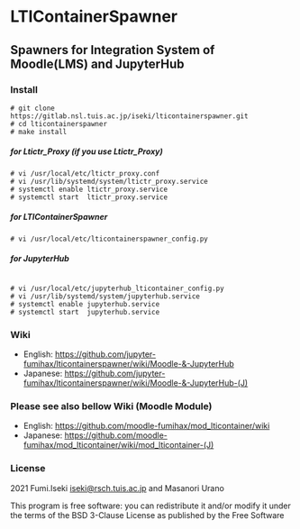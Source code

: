 # LTIContainerSpawner

## Spawners for Integration System of Moodle(LMS) and JupyterHub

### Install
```
# git clone https://gitlab.nsl.tuis.ac.jp/iseki/lticontainerspawner.git
# cd lticontainerspawner
# make install
```

##### for Ltictr_Proxy (if you use Ltictr_Proxy)
```
# vi /usr/local/etc/ltictr_proxy.conf
# vi /usr/lib/systemd/system/ltictr_proxy.service
# systemctl enable ltictr_proxy.service
# systemctl start  ltictr_proxy.service
```
##### for LTIContainerSpawner
```
# vi /usr/local/etc/lticontainerspawner_config.py
```

##### for JupyterHub 
``` 

# vi /usr/local/etc/jupyterhub_lticontainer_config.py
# vi /usr/lib/systemd/system/jupyterhub.service
# systemctl enable jupyterhub.service
# systemctl start  jupyterhub.service
```


### Wiki
- English:  https://github.com/jupyter-fumihax/lticontainerspawner/wiki/Moodle-&-JupyterHub
- Japanese: https://github.com/jupyter-fumihax/lticontainerspawner/wiki/Moodle-&-JupyterHub-(J)

### Please see also bellow Wiki (Moodle Module)
- English:  https://github.com/moodle-fumihax/mod_lticontainer/wiki
- Japanese: https://github.com/moodle-fumihax/mod_lticontainer/wiki/mod_lticontainer-(J)

### License

2021 Fumi.Iseki <iseki@rsch.tuis.ac.jp> and Masanori Urano 

This program is free software: you can redistribute it and/or modify it under
the terms of the BSD 3-Clause License as published by the Free Software
